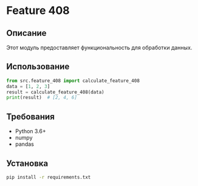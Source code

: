 # Feature 408
## Описание
Этот модуль предоставляет функциональность для обработки данных.
## Использование
```python
from src.feature_408 import calculate_feature_408
data = [1, 2, 3]
result = calculate_feature_408(data)
print(result)  # [2, 4, 6]
```
## Требования
- Python 3.6+
- numpy
- pandas
## Установка
```bash
pip install -r requirements.txt
```